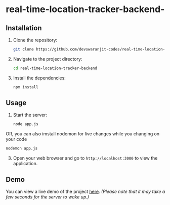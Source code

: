 # real-time-location-tracker-backend-




## Installation

1. Clone the repository:
    ```bash
    git clone https://github.com/devswaranjit-codes/real-time-location-tracker-backend.git
    ```
2. Navigate to the project directory:
    ```bash
    cd real-time-location-tracker-backend
    ```
3. Install the dependencies:
    ```bash
    npm install
    ```

## Usage

1. Start the server:
    ```bash
    node app.js
    ```
OR,
    you can also imstall nodemon for live changes while you changing on your code
   ```bash
   nodemon app.js
   ```
3. Open your web browser and go to `http://localhost:3000` to view the application.

## Demo

You can view a live demo of the project [here]([https://realtime-location-tracker.onrender.com). *(Please note that it may take a few seconds for the server to wake up.)*
